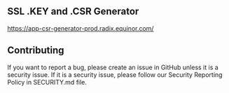 ## SSL .KEY and .CSR Generator

https://app-csr-generator-prod.radix.equinor.com/

## Contributing

If you want to report a bug, please create an issue in GitHub unless it is a security issue. If it is a security issue, please follow our Security Reporting Policy in SECURITY.md file.
